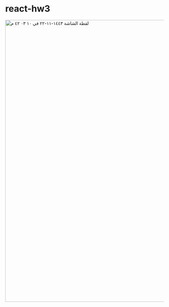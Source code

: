 # react-hw3
<img width="899" alt="‏لقطة الشاشة ١٤٤٣-١١-٢٢ في ١٠ ٠٣ ٤٢ م" src="https://user-images.githubusercontent.com/97846079/174878376-42a57215-fd8a-4701-a822-9d49a04db567.png">
